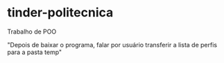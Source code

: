 # tinder-politecnica
Trabalho de POO


"Depois de baixar o programa, falar por usuário transferir a lista de perfis para a pasta temp"
